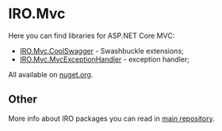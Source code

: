 # IRO.Mvc

Here you can find libraries for ASP.NET Core MVC:
- [IRO.Mvc.CoolSwagger](src/Mvc/IRO.Mvc.CoolSwagger) - Swashbuckle extensions;
- [IRO.Mvc.MvcExceptionHandler](src/Mvc/IRO.Mvc.MvcExceptionHandler) - exception handler;

All available on [nuget.org](nuget.org).

## Other

More info about IRO packages you can read in [main repository](https://github.com/IT-rolling-out/IRO).